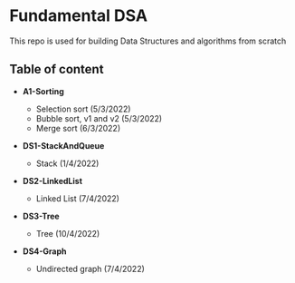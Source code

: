 # Fundamental DSA


This repo is used for building Data Structures and algorithms from scratch

## Table of content
- **A1-Sorting**
    + Selection sort (5/3/2022)
    + Bubble sort, v1 and v2 (5/3/2022)
    + Merge sort (6/3/2022)

- **DS1-StackAndQueue**
    + Stack (1/4/2022)

- **DS2-LinkedList**
    + Linked List (7/4/2022)

- **DS3-Tree**
    + Tree (10/4/2022)

- **DS4-Graph**
    + Undirected graph (7/4/2022)